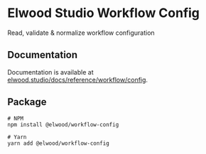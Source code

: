 # Elwood Studio Workflow Config

Read, validate & normalize workflow configuration

## Documentation

Documentation is available at [elwood.studio/docs/reference/workflow/config](https://elwood.studio/docs/reference/workflow/config).

## Package

```
# NPM
npm install @elwood/workflow-config

# Yarn
yarn add @elwood/workflow-config
```
